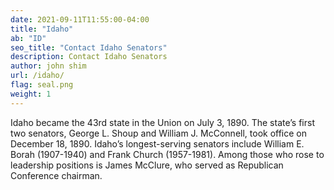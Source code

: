 ```yaml
---
date: 2021-09-11T11:55:00-04:00
title: "Idaho"
ab: "ID"
seo_title: "Contact Idaho Senators"
description: Contact Idaho Senators
author: john shim
url: /idaho/
flag: seal.png
weight: 1
---
```


Idaho became the 43rd state in the Union on July 3, 1890. The state’s first two senators, George L. Shoup and William J. McConnell, took office on December 18, 1890. Idaho’s longest-serving senators include William E. Borah (1907-1940) and Frank Church (1957-1981). Among those who rose to leadership positions is James McClure, who served as Republican Conference chairman.
